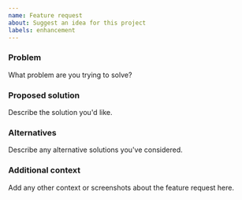 ```yaml
---
name: Feature request
about: Suggest an idea for this project
labels: enhancement
---
```


### Problem
What problem are you trying to solve?

### Proposed solution
Describe the solution you'd like.

### Alternatives
Describe any alternative solutions you've considered.

### Additional context
Add any other context or screenshots about the feature request here.


